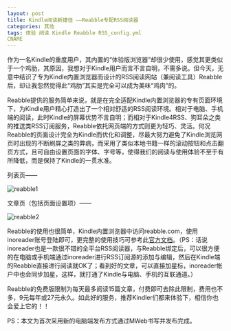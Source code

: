 ```yaml
---
layout: post
title: Kindle阅读新捷径 ——Reabble专配RSS阅读器
categories: 其他
tags: 体验 阅读 Kindle Reabble RSS_config.yml
CNAME
---
```


作为一名Kindle的重度用户，其内置的“体验版浏览器”却很少使用，感觉其更类似于一个鸡肋，其原因，我想对于Kindle用户而言不言自明，不需多说。但今天，无意中结识了专为Kindle内置浏览器而设计的RSS阅读网站（兼阅读工具）Reabble后，却让我忽然觉得此“鸡肋”其实是完全可以成为美味“鸡肉”的。

Reabble提供的服务简单来说，就是在完全适配Kindle内置浏览器的专有页面环境下，为Kindle用户精心打造出了一个相对舒适的RSS阅读环境。相对于电脑、手机端的阅读，此时Kindle的屏幕优势不言自明；而相对于Kindle4RSS、狗耳朵之类的推送类RSS订阅服务，Reabble依托网页端的方式则更为轻巧、灵活。何况Reabble的页面设计完全为Kindle而优化和调整，尽最大努力避免了Kindle浏览网页时出现的不断刷屏之类的弊病，而采用了类似本地书籍一样的滚动按钮和点击翻页方式，且可自由设置页面的字体、字号等，使得我们的阅读与使用体验不至于有所降低，而是保持了Kindle的一贯水准。

列表页——

![reabble1](http://yun.cpxxpc.com/reabble1.png-700)

文章页（包括页面设置项）——

![reabble2](http://yun.cpxxpc.com/reabble2.png-700)

Reabble的使用也很简单，Kindle内置浏览器中访问reabble.com，使用inoreader账号登陆即可，更完整的使用技巧可参考此[官方文档](http://reabble.com/help)。（PS：话说inoreader也是一款很不错的全平台RSS阅读器，与Reabble绑定后，可以很方便的在电脑或手机端通过inoreader进行RSS订阅源的添加与编辑，然后在Kindle端的Reabble直接进行阅读就OK了；看到好的文章，可以直接加星标，inoreader帐户中也会同步加星，这样，就打通了Kindle与电脑、手机的互联通道。）

Reabble的免费版限制为每天最多阅读15篇文章，付费即可去除此限制，费用也不多，9元每年或27元永久。如此好的服务，推荐Kindler们都来体验下，相信你也会爱上它的！！

PS：本文为首次采用新的电脑端发布方式通过MWeb书写并发布完成。